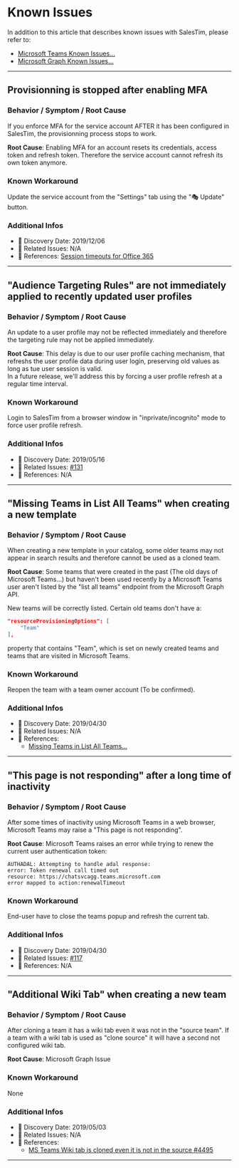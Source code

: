 # Known Issues

<Classification label="public" />

In addition to this article that describes known issues with SalesTim, please refer to:
* [Microsoft Teams Known Issues...](https://docs.microsoft.com/en-us/microsoftteams/known-issues)
* [Microsoft Graph Known Issues...](https://docs.microsoft.com/en-us/graph/known-issues)

***

## Provisionning is stopped after enabling MFA

### Behavior / Symptom / Root Cause
If you enforce MFA for the service account AFTER it has been configured in SalesTim, the provisionning process stops to work.

**Root Cause**: Enabling MFA for an account resets its credentials, access token and refresh token. Therefore the service account cannot refresh its own token anymore.

### Known Workaround
Update the service account from the "Settings" tab using the "🎭 Update" button.

### Additional Infos
* 📅 Discovery Date: 2019/12/06
* 🚦 Related Issues: N/A
* 📑 References: [Session timeouts for Office 365](https://docs.microsoft.com/en-us/office365/enterprise/session-timeouts)

***

## "Audience Targeting Rules" are not immediately applied to recently updated user profiles

### Behavior / Symptom / Root Cause
An update to a user profile may not be reflected immediately and therefore the targeting rule may not be applied immediately.

**Root Cause**: This delay is due to our user profile caching mechanism, that refreshs the user profile data during user login, preserving old values as long as tue user session is valid.  
In a future release, we'll address this by forcing a user profile refresh at a regular time interval.

### Known Workaround
Login to SalesTim from a browser window in "inprivate/incognito" mode to force user profile refresh.

### Additional Infos
* 📅 Discovery Date: 2019/05/16
* 🚦 Related Issues: [#131](https://github.com/SalesTim/app-platform/issues/131)
* 📑 References: N/A

***

## "Missing Teams in List All Teams" when creating a new template

### Behavior / Symptom / Root Cause
When creating a new template in your catalog, some older teams may not appear in search results and therefore cannot be used as a cloned team.

**Root Cause**: Some teams that were created in the past (The old days of Microsoft Teams...) but haven't been used recently by a Microsoft Teams user aren't listed by the "list all teams" endpoint from the Microsoft Graph API.

New teams will be correctly listed.
Certain old teams don't have a:
```json
"resourceProvisioningOptions": [
    "Team"
],
```
property that contains "Team", which is set on newly created teams and teams that are visited in Microsoft Teams.

### Known Workaround
Reopen the team with a team owner account (To be confirmed).

### Additional Infos
* 📅 Discovery Date: 2019/04/30
* 🚦 Related Issues: N/A
* 📑 References:
  * [Missing Teams in List All Teams...](https://docs.microsoft.com/en-us/graph/known-issues#missing-teams-in-list-all-teams)

***

## "This page is not responding" after a long time of inactivity

### Behavior / Symptom / Root Cause
After some times of inactivity using Microsoft Teams in a web browser, Microsoft Teams may raise a "This page is not responding".

**Root Cause**: Microsoft Teams raises an error while trying to renew the current user authentication token:
```
AUTHADAL: Attempting to handle adal response:
error: Token renewal call timed out
resource: https://chatsvcagg.teams.microsoft.com
error mapped to action:renewalTimeout
```

### Known Workaround
End-user have to close the teams popup and refresh the current tab.

### Additional Infos
* 📅 Discovery Date: 2019/04/30
* 🚦 Related Issues: [#117](https://github.com/SalesTim/app-platform/issues/117)
* 📑 References: N/A

***


## "Additional Wiki Tab" when creating a new team

### Behavior / Symptom / Root Cause
After cloning a team it has a wiki tab even it was not in the "source team".
If a team with a wiki tab is used as "clone source" it will have a second not configured wiki tab.

**Root Cause**: 
Microsoft Graph Issue

### Known Workaround
None

### Additional Infos
* 📅 Discovery Date: 2019/05/03
* 🚦 Related Issues: N/A
* 📑 References:
  * [MS Teams Wiki tab is cloned even it is not in the source #4495](https://github.com/microsoftgraph/microsoft-graph-docs/issues/4495)

***
